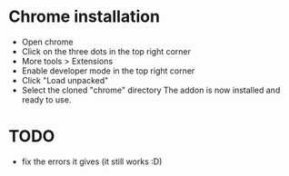 # Chrome installation
- Open chrome
- Click on the three dots in the top right corner
- More tools > Extensions
- Enable developer mode in the top right corner
- Click "Load unpacked"
- Select the cloned "chrome" directory
The addon is now installed and ready to use.

# TODO
- fix the errors it gives (it still works :D)
